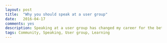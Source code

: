 ```yaml
---
layout: post
title:  "Why you should speak at a user group"
date:   2016-04-17
comments: yes
description: Speaking at a user group has changed my career for the better. It will help yours as well.    
tags: Community, Speaking, User group, Learning
---
```

